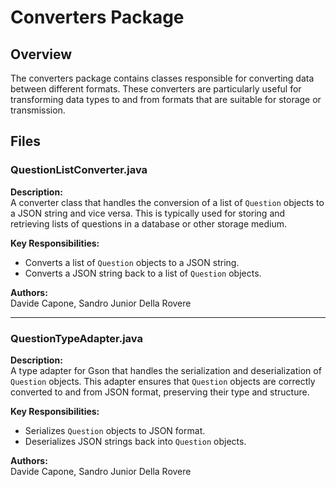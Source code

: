 # Converters Package

## Overview

The converters package contains classes responsible for converting data between different formats. These converters are particularly useful for transforming data types to and from formats that are suitable for storage or transmission.

## Files

### QuestionListConverter.java

**Description:**  
A converter class that handles the conversion of a list of `Question` objects to a JSON string and vice versa. This is typically used for storing and retrieving lists of questions in a database or other storage medium.

**Key Responsibilities:**
- Converts a list of `Question` objects to a JSON string.
- Converts a JSON string back to a list of `Question` objects.

**Authors:**  
Davide Capone, Sandro Junior Della Rovere

---

### QuestionTypeAdapter.java

**Description:**  
A type adapter for Gson that handles the serialization and deserialization of `Question` objects. This adapter ensures that `Question` objects are correctly converted to and from JSON format, preserving their type and structure.

**Key Responsibilities:**
- Serializes `Question` objects to JSON format.
- Deserializes JSON strings back into `Question` objects.

**Authors:**  
Davide Capone, Sandro Junior Della Rovere
